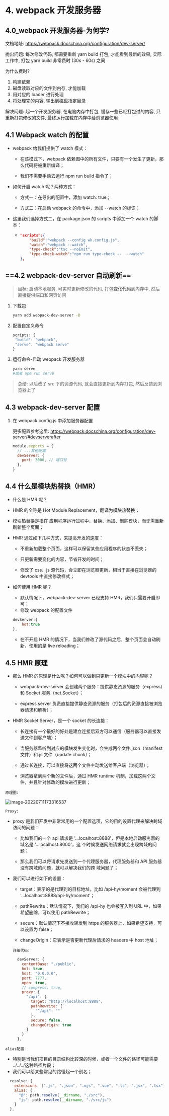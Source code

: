 # 4. webpack 开发服务器

## 4.0_webpack 开发服务器-为何学?

文档地址: https://webpack.docschina.org/configuration/dev-server/

抛出问题: 每次修改代码, 都需要重新 yarn build 打包, 才能看到最新的效果, 实际工作中, 打包 yarn build 非常费时 (30s - 60s) 之间

为什么费时?

1. 构建依赖
2. 磁盘读取对应的文件到内存, 才能加载
3. 用对应的 loader 进行处理
4. 将处理完的内容, 输出到磁盘指定目录

解决问题: 起一个开发服务器, 在电脑内存中打包, 缓存一些已经打包过的内容, 只重新打包修改的文件, 最终运行加载在内存中给浏览器使用

## 4.1 Webpack watch 的配置

- webpack 给我们提供了 watch 模式：

  - 在该模式下，webpack 依赖图中的所有文件，只要有一个发生了更新，那么代码将被重新编译；

  - 我们不需要手动去运行 npm run build 指令了；

- 如何开启 watch 呢？两种方式：

  - 方式一：在导出的配置中，添加 watch: true；

  - 方式二：在启动 webpack 的命令中，添加 --watch 的标识；

- 这里我们选择方式二，在 package.json 的 scripts 中添加一个 watch 的脚本：

  - ```json
    "scripts":{
        "build":"webpack --config wk.config.js",
        "watch":"webpack --watch",
        "type-check":"tsc --noEmit",
        "type-check-watch":"npm run type-check --  --watch"
    },
    ```

## ==4.2 webpack-dev-server 自动刷新==

> 目标: 启动本地服务, 可实时更新修改的代码, 打包**变化代码**到内存中, 然后直接提供端口和网页访问

1. 下载包

   ```bash
   yarn add webpack-dev-server -D
   ```

2. 配置自定义命令

   ```js
   scripts: {
   	"build": "webpack",
   	"serve": "webpack serve"
   }
   ```

3. 运行命令-启动 webpack 开发服务器

   ```bash
   yarn serve
   #或者 npm run serve
   ```

> 总结: 以后改了 src 下的资源代码, 就会直接更新到内存打包, 然后反馈到浏览器上了

## 4.3 webpack-dev-server 配置

1. 在 webpack.config.js 中添加服务器配置

   更多配置参考这里: https://webpack.docschina.org/configuration/dev-server/#devserverafter

   ```js
   module.exports = {
     // ...其他配置
     devServer: {
       port: 3000, // 端口号
     },
   }
   ```

## 4.4 什么是模块热替换（HMR）

- 什么是 HMR 呢？

- HMR 的全称是 Hot Module Replacement，翻译为模块热替换；

- 模块热替换是指在 应用程序运行过程中，替换、添加、删除模块，而无需重新刷新整个页面；

- HMR 通过如下几种方式，来提高开发的速度：

  - 不重新加载整个页面，这样可以保留某些应用程序的状态不丢失；
  - 只更新需要变化的内容，节省开发的时间；

  - 修改了 css、js 源代码，会立即在浏览器更新，相当于直接在浏览器的 devtools 中直接修改样式；

- 如何使用 HMR 呢？

  - 默认情况下，webpack-dev-server 已经支持 HMR，我们只需要开启即可；
  - 修改 webpack 的配置文件

  ```js
  devServer:{
      hot:true
  },
  ```

  - 在不开启 HMR 的情况下，当我们修改了源代码之后，整个页面会自动刷新，使用的是 live reloading；

## 4.5 HMR 原理

- 那么 HMR 的原理是什么呢？如何可以做到只更新一个模块中的内容呢？

  - webpack-dev-server 会创建两个服务：提供静态资源的服务（express）和 Socket 服务（net.Socket）；

  - express server 负责直接提供静态资源的服务（打包后的资源直接被浏览器请求和解析）；

- HMR Socket Server，是一个 socket 的长连接：

  - 长连接有一个最好的好处是建立连接后双方可以通信（服务器可以直接发送文件到客户端）；

  - 当服务器监听到对应的模块发生变化时，会生成两个文件.json（manifest 文件）和.js 文件（update chunk）；

  - 通过长连接，可以直接将这两个文件主动发送给客户端（浏览器）；

  - 浏览器拿到两个新的文件后，通过 HMR runtime 机制，加载这两个文件，并且针对修改的模块进行更新；

`原理图:`

![image-20220711173316537](../images/image-20220711173316537.png)

`Proxy:`

- proxy 是我们开发中非常常用的一个配置选项，它的目的设置代理来解决跨域访问的问题：

  - 比如我们的一个 api 请求是 '...localhost:8888'，但是本地启动服务器的域名是 '...localhost:8000'，这 个时候发送网络请求就会出现跨域的问题；

  - 那么我们可以将请求先发送到一个代理服务器，代理服务器和 API 服务器没有跨域的问题，就可以解决我们的跨 域问题了；

- 我们可以进行如下的设置：

  - target：表示的是代理到的目标地址，比如 /api-hy/moment 会被代理到 '...localhost:8888/api-hy/moment'；

  - pathRewrite：默认情况下，我们的 /api-hy 也会被写入到 URL 中，如果希望删除，可以使用 pathRewrite；

  - secure：默认情况下不接收转发到 https 的服务器上，如果希望支持，可以设置为 false；

  - changeOrigin：它表示是否更新代理后请求的 headers 中 host 地址；

  `详细代码:`

  ```js
    devServer: {
      contentBase: "./public",
      hot: true,
      host: "0.0.0.0",
      port: 7777,
      open: true,
      // compress: true,
      proxy: {
        "/api": {
          target: "http://localhost:8888",
          pathRewrite: {
            "^/api": ""
          },
          secure: false,
          changeOrigin: true
        }
      }
    },
  ```

`alias配置：`

- 特别是当我们项目的目录结构比较深的时候，或者一个文件的路径可能需要 ../../../这种路径片段；
- 我们可以给某些常见的路径起一个别名；

```js
  resolve: {
    extensions: [".js", ".json", ".mjs", ".vue", ".ts", ".jsx", ".tsx"],
    alias: {
      "@": path.resolve(__dirname, "./src"),
      "js": path.resolve(__dirname, "./src/js")
    }
  },
```
